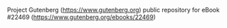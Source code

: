 Project Gutenberg (https://www.gutenberg.org) public repository for eBook #22469 (https://www.gutenberg.org/ebooks/22469)
